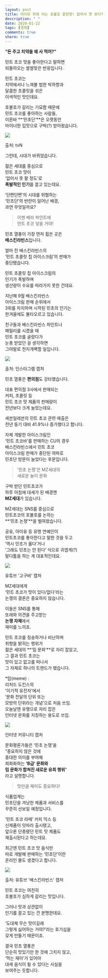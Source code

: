 ```yaml
---
layout: post
title: 아이유 최애 라는 호불호 끝판왕! 없어서 못 판다?
description: " "
date: 2020-01-22
tags: [경제]
comments: true
share: true
---
```



**“돈 주고 치약을 왜 사 먹어?”**  
  
민트 초코 맛을 좋아한다고 말하면  
되돌아오는 쌀쌀맞은 반응입니다.  
  
민트 초코는  
치약에서나 느껴볼 법한 박하향과  
달콤한 초콜릿을 섞은  
이색적인 맛인데요.  
  
호불호가 갈리는 기묘함 때문에  
민트 초코를 좋아하는 사람들,  
이른바  **‘민초단’**은 오랫동안  
마이너한 입맛으로 구박(?) 받아왔습니다.

![](https://post-phinf.pstatic.net/MjAyMTAxMTlfOTcg/MDAxNjExMDE0Njg0MTI3.LP9zImQwXoY5lpfSue0jAMpcaqSOCGkCsXDGT9JW8u0g.WhYIf50zRZDx_RcWjC85txQdACXwFUIbVrsYOlmv8N4g.PNG/0._tvn.png?type=w1200)

출처: tvN

그런데, 시대가 바뀌었습니다.  
  
젊은 세대를 중심으로  
민트 초코 맛이  
‘없어서 못 팔 정도’로  
**폭발적인 인기**를 끌고 있는데요.  
  
‘단짠단짠’의 시대를 위협하는  
‘민초단’의 반란이 일어난 배경,  
과연 무엇일까요?

> 이젠 베라 파인트에  
> 민트 초코 넣을 거야!

민초 열풍이 가장 먼저 휩쓴 곳은  
**배스킨라빈스**입니다.  
  
얼마 전 배스킨라빈스의  
‘민트 초콜릿 칩 아이스크림’의 판매가  
중단됐습니다.  
  
민트 초콜릿 칩 아이스크림의  
인기가 폭발하며  
생산량이 수요를 따라가지 못한 건데요.  
  
지난해 9월 배스킨라빈스  
아이스크림 판매 순위에서  
3위를 차지하며 시작된 민초의 인기는  
한겨울에도 불타오르고 있습니다.  
  
친구들과 배스킨라빈스 파인트나  
패밀리를 시켰을 때  
민트 초코를 골랐다가  
눈총 받았던 걸 생각하면  
그야말로 천지개벽할 일입니다.

![](https://post-phinf.pstatic.net/MjAyMTAxMTlfMTkx/MDAxNjExMDE0NzI1MzY1.sDnWso7FhXnd8A8uVVhT0qoS9pruDVUC6glw5U-aWdcg.3NEqX60qjb9Bl2el-Pcaf33Wgiuz1eHnvVvaByYY8Y0g.PNG/2._%EC%9D%B8%EC%8A%A4%ED%83%80.png?type=w1200)

출처: 인스타그램 캡처

민초 열풍은  **편의점**도 강타했습니다.  
  
대표 편의점 3사에서 판매되는  
커피, 초콜릿 등  
민트 초코 맛 제품의 판매량이  
전년보다 크게 늘었는데요.  
  
세븐일레븐의 민트 초코 관련 매출은  
전년 동기 대비 41.9%나 증가했다고 합니다.  
  
자체 개발한 아이스크림인  
‘민트 초코바’를 판매하는 CU의 경우  
배스킨라빈스에서 민트 초코  
아이스크림 판매가 중단된 여파로  
민초단 방문이 늘었다는 후문입니다.

> '민초 논쟁'은 MZ세대의  
> 새로운 놀이 문화

구박 받던 민트초코가  
하루 아침에 대세가 된 배경엔  
**MZ세대**가 있습니다.  
  
MZ세대는 SNS를 중심으로  
민트초코의 호불호를 논하는  
**‘민초 논쟁’**을 벌여왔습니다.  
  
공유, 아이유 등 유명 연예인이  
민트초코를 좋아한다고 말한 것을 두고  
‘역시 민초가 옳다’거나  
‘그래도 민초는 안 된다’ 식으로 귀엽게(?)  
말다툼을 하는 게 대표적인데요.

![](https://post-phinf.pstatic.net/MjAyMTAxMTlfMjgw/MDAxNjExMDE0NzYyMzk4.-5Ps2GTzxoELxj_rAIUpg0F-srrX9mxJNK2jrVmZDCMg.aB2GKRmedCWABI7yZO72c41zPIukHQAgZV5jqRHWTOsg.PNG/1._%EC%9C%A0%ED%8A%AD.png?type=w1200)

유튜브 '고구바' 캡처

MZ세대에게  
‘민트 초코가 맛이 있다/없다’라는  
논쟁의 결론은 중요하지 않습니다.  
  
이들은 SNS를 통해  
또래와 의견을 주고받는  
**논쟁 자체**에서  
재미를 느끼죠.  
  
민트 초코를 칭송하거나 비난하며  
취향을 밝히는 행위가  
젊은 세대의  **‘밈 문화’**로 자리 잡았고,  
그 결과 민트 초코는  
맛이 있고 없고를 떠나서  
그 자체로 하나의 트렌드가 됐습니다.  
  
*밈(meme) :  
리처드 도킨스의  
'이기적 유전자'에서  
‘문화 전달의 단위 또는  
모방의 단위라는 개념’으로 처음 쓰임.  
오늘날엔 유행으로 자리 잡은  
인터넷 문화를 지칭하는 용도로 쓰임.

![](https://post-phinf.pstatic.net/MjAyMTAxMTlfNTAg/MDAxNjExMDE0Nzc5MTA1.hVbSL9CWd7qGnayYxFRfd42OJbkC7DkkMznYlzW51r0g.9w7SPLJZCILtNrwQQi26kpREPTU0P1zbyCAbHH18Oowg.PNG/0._%EC%9D%B8%ED%84%B0%EB%84%B7_%EC%BB%A4%EB%AE%A4%EB%8B%88%ED%8B%B0.png?type=w1200)

인터넷 커뮤니티 캡처

문화평론가들은 ‘민초 논쟁’을  
“중요하지 않은 것에  
중대한 의미를 부여해  
희화화하는  **‘B급’ 문화와**  
**밈 문화가 합쳐진 새로운 유희 행위**”  
라고 설명합니다.

> 맛만큼 재미도 중요하다!

식품업계는  
민초단을 겨냥한 제품과 서비스를  
꾸준히 선보일 예정입니다.  
  
‘민트 초코 라떼’ 커피 믹스 등  
신제품이 잇따라 출시됐고,  
앞으론 단종됐던 민트 맛 제품도  
재출시된다고 하는데요.  
  
최근엔 민트 초코 맛 음식만  
따로 개발해 판매하는 ‘민초단’이란  
온라인 몰도 생겼다고 합니다.

![](https://post-phinf.pstatic.net/MjAyMTAxMTlfNTYg/MDAxNjExMDE0ODA0MDk4.bufoAmZH9Lm_uoSqZ3HLCJ9DsgpTC06TXC1xxCxkF1cg.4SsO5ikiAFQj7HO0-9AF6ay2_swJGr4Fcm2Ganp5WyYg.PNG/4._%EC%9C%A0%ED%8A%AD.png?type=w1200)

출처: 유튜브 '배스킨라빈스' 캡처

민트 초코는 여전히  
호불호가 심하게 갈리는 맛입니다.  
  
그러나 맛과 상관없이  
인기를 끌고 있는 건 분명한데요.  
  
‘도대체 무슨 맛이길래  
그렇게 싫어하는 거야?’라는 호기심을  
갖게 만들기 때문이죠.  
  
결국 민초 열풍은  
단순히 맛있기만 한 것에 그치지 않고,  
‘먹는 재미’가 있어야  
대세 음식이 될 수 있다는 사실을  
보여주는 듯합니다.